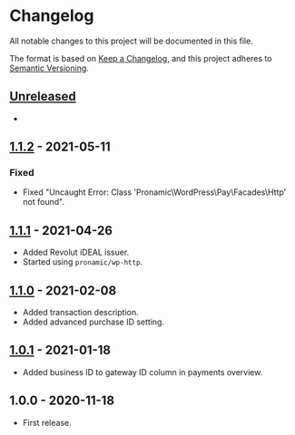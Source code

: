 # Changelog
All notable changes to this project will be documented in this file.

The format is based on [Keep a Changelog](https://keepachangelog.com/en/1.0.0/),
and this project adheres to [Semantic Versioning](https://semver.org/spec/v2.0.0.html).

## [Unreleased][unreleased]
-

## [1.1.2] - 2021-05-11
### Fixed
- Fixed "Uncaught Error: Class 'Pronamic\WordPress\Pay\Facades\Http' not found".

## [1.1.1] - 2021-04-26
- Added Revolut iDEAL issuer.
- Started using `pronamic/wp-http`.

## [1.1.0] - 2021-02-08
- Added transaction description.
- Added advanced purchase ID setting.

## [1.0.1] - 2021-01-18
- Added business ID to gateway ID column in payments overview.

## 1.0.0 - 2020-11-18
- First release.

[unreleased]: https://github.com/wp-pay-gateways/adyen/compare/1.1.2...HEAD
[1.1.2]: https://github.com/wp-pay-gateways/payvision/compare/1.1.1...1.1.2
[1.1.1]: https://github.com/wp-pay-gateways/payvision/compare/1.1.0...1.1.1
[1.1.0]: https://github.com/wp-pay-gateways/payvision/compare/1.0.1...1.1.0
[1.0.1]: https://github.com/wp-pay-gateways/adyen/compare/1.0.0...1.0.1

